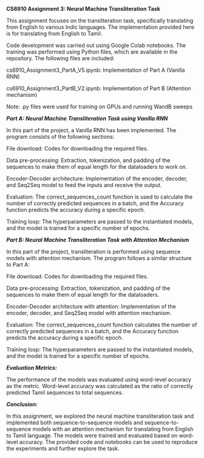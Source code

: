 **CS6910 Assignment 3: Neural Machine Transliteration Task**

This assignment focuses on the transliteration task, specifically translating from English to various Indic languages. The implementation provided here is for translating from English to Tamil.

Code development was carried out using Google Colab notebooks. The training was performed using Python files, which are available in the repository. The following files are included:

cs6910_Assignment3_PartA_V5.ipynb: Implementation of Part A (Vanilla RNN)

cs6910_Assignment3_PartB_V2.ipynb: Implementation of Part B (Attention mechanism)

Note:
.py files were used for training on GPUs and running WandB sweeps

_**Part A: Neural Machine Transliteration Task using Vanilla RNN**_

In this part of the project, a Vanilla RNN has been implemented. The program consists of the following sections:


File download: Codes for downloading the required files.

Data pre-processing: Extraction, tokenization, and padding of the sequences to make them of equal length for the dataloaders to work on.

Encoder-Decoder architecture: Implementation of the encoder, decoder, and Seq2Seq model to feed the inputs and receive the output.

Evaluation: The correct_sequences_count function is used to calculate the number of correctly predicted sequences in a batch, and the Accuracy function predicts the accuracy during a specific epoch.

Training loop: The hyperparameters are passed to the instantiated models, and the model is trained for a specific number of epochs.

_**Part B: Neural Machine Transliteration Task with Attention Mechanism**_

In this part of the project, transliteration is performed using sequence models with attention mechanism. The program follows a similar structure to Part A:

File download: Codes for downloading the required files.

Data pre-processing: Extraction, tokenization, and padding of the sequences to make them of equal length for the dataloaders.

Encoder-Decoder architecture with attention: Implementation of the encoder, decoder, and Seq2Seq model with attention mechanism.

Evaluation: The correct_sequences_count function calculates the number of correctly predicted sequences in a batch, and the Accuracy function predicts the accuracy during a specific epoch.

Training loop: The hyperparameters are passed to the instantiated models, and the model is trained for a specific number of epochs.


_**Evaluation Metrics:**_

The performance of the models was evaluated using word-level accuracy as the metric. Word-level accuracy was calculated as the ratio of correctly predicted Tamil sequences to total sequences.


_**Conclusion:**_

In this assignment, we explored the neural machine transliteration task and implemented both sequence-to-sequence models and sequence-to-sequence models with an attention mechanism for translating from English to Tamil language. The models were trained and evaluated based on word-level accuracy. The provided code and notebooks can be used to reproduce the experiments and further explore the task.
